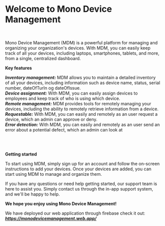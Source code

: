 <h1>Welcome to Mono Device Management</h1>
<br>

<p>Mono Device Management (MDM) is a powerful platform for managing and organizing your organization's devices. With MDM, you can easily keep track of all your devices, including laptops, smartphones, tablets, and more, from a single, centralized dashboard.
</p>

<Strong>Key features</Strong>
<br>

<Strong><em>Inventory management:</em></Strong> MDM allows you to maintain a detailed inventory of all your devices, including information such as device name, status, serial number, dateOfTurIn og dateOfIssue.
<br>
<Strong><em>Device assignment:</em></Strong> With MDM, you can easily assign devices to employees and keep track of who is using which device.
<br>
<Strong><em>Remote management:</em></Strong> MDM provides tools for remotely managing your devices, including the ability to remotely retrieve information from a device.
<br>
<Strong><em>Requestable:</em></Strong> With MDM, you can easily and remotely as an user request a device, which an admin can approve or deny.
<br>
<Strong><em>Error detection:</em></Strong> With MDM, you can easily and remotely as an user send an error about a potential defect, which an admin can look at 
<br>

<br>
<br>


<strong>Getting started</strong>

<p>To start using MDM, simply sign up for an account and follow the on-screen instructions to add your devices. Once your devices are added, you can start using MDM to manage and organize them.
</p>

<p>If you have any questions or need help getting started, our support team is here to assist you. Simply contact us through the in-app support system, and we'll be happy to help.</p>

<strong>We hope you enjoy using Mono Device Management!</strong>

We have deployed our web application through firebase check it out: <Strong><em>https://monodevicemanagement.web.app/</em></Strong>
